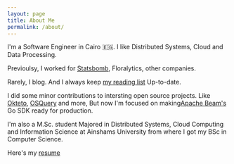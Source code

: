 ```yaml
---
layout: page
title: About Me
permalink: /about/
---
```



I'm a Software Engineer in Cairo 🇪🇬. I like Distributed Systems, Cloud and Data Processing.

Previoulsy, I worked for [Statsbomb](statsbomb.com), Floralytics, other companies.

Rarely, I blog. And I always keep [my reading list](https://github.com/adhaamehab/my-reading-list) Up-to-date. 

I did some minor contributions to intersting open source projects. Like [Okteto](https://github.com/okteto/okteto), [OSQuery](https://github.com/osquery/osquery) and more, But now I'm focused on making[Apache Beam's](https://beam.apache.org/) Go SDK ready for production.

I'm also a M.Sc. student Majored in Distributed Systems, Cloud Computing and Information Science at Ainshams University from where I got my BSc in Computer Science.

Here's my [resume](https://adhaamehab.dev/resume.pdf)
